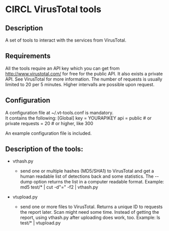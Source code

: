 # CIRCL VirusTotal tools

## Description
A set of tools to interact with the services from VirusTotal.

## Requirements
All the tools require an API key which you can get 
from http://www.virustotal.com/ for free for the
public API. It also exists a private API. See 
VirusTotal for more information.
The number of requests is usually limited to
20 per 5 minutes. Higher intervalls are possible
upon request.

## Configuration
A configuration file at ~/.vt-tools.conf is mandatory.  
It contains the following: 
    [Global]
    key = YOURAPIKEY
    api = public 	# or private
    requests = 20	# or higher, like 300

An example configuration file is included.

## Description of the tools:
* vthash.py
    * send one or multiple hashes (MD5/SHA1) to VirusTotal
  and get a human readable list of detections back and
  some statistics.
  The --dump option returns the list in a computer 
  readable format.
  Example: md5 test/* | cut -d"=" -f2 | vthash.py

* vtupload.py
    * send one or more files to VirusTotal. Returns a unique
  ID to requests the report later. Scan might need some
  time. Instead of getting the report, using vthash.py
  after uploading does work, too.
  Example: ls test/* | vtupload.py


